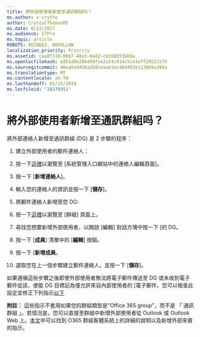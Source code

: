 ```yaml
---
title: 將外部使用者新增至通訊群組吗？
ms.author: v-crytho
author: CrystalThomasMS
ms.date: 8/22/2017
ms.audience: ITPro
ms.topic: article
ROBOTS: NOINDEX, NOFOLLOW
localization_priority: Priority
ms.assetid: caa0f310-0bb7-48e3-8ad2-cb358b53bbba
ms.openlocfilehash: ed51d0e206469fce2a14c914c5cb1eff2052317b
ms.sourcegitcommit: d6ea5e9458a2b8ceaab3ac4bd483e1130b9a398a
ms.translationtype: MT
ms.contentlocale: zh-TW
ms.lasthandoff: 01/15/2019
ms.locfileid: "28279351"
---
```

# <a name="adding-external-users-to-a-distribution-group"></a>將外部使用者新增至通訊群組吗？

將外部連絡人新增至通訊群組 (DG) 是 2 步驟的程序：
  
1. 建立外部使用者的郵件連絡人：
    
1. 按一下[這裡](https://support.office.com/article/https://portal.office.com/adminportal/home.aspx#/Contact)以瀏覽至 [系統管理入口網站中的連絡人編輯頁面]。 
    
2. 按一下 [**新增連絡人**]。
    
3. 輸入您的連絡人的資訊並按一下 [**儲存**]。
    
2. 將郵件連絡人新增至您 DG:
    
1. 按一下[這裡](https://support.office.com/article/https://portal.office.com/adminportal/home.aspx#/groups)以瀏覽至 [群組] 頁面上。 
    
2. 尋找您想要新增外部使用者，以開啟 [編輯] 對話方塊中按一下 [的 DG。
    
3. 按一下 [**成員**] 清單中的 [**編輯**] 按鈕。 
    
4. 按一下 [**新增成員**。
    
5. 選取您在上一個步驟建立郵件連絡人，並按一下 [**儲存**]。
    
如果遵循這些步驟之後即使外部使用者無法將電子郵件傳送至 DG 或未收到電子郵件從該，便能 DG 目標記為僅允許來自內部使用者的 [電子郵件。您可以檢查此設定並修正下列指示[以下](https://support.office.com/article/https://support.office.com/article/Fix-email-delivery-issues-for-error-code-5-7-133-in-Office-365-991abc19-7756-438f-abcb-39f69b80f284.aspx)
  
 **附註：** 這些指示不套用如果您的群組類型是"Office 365 group"，而不是 「 通訊群組 」。若情況是，您可以直接至群組中新增外部使用者從 Outlook 或 Outlook Web 上。[本文](https://support.office.com/article/https://support.office.com/article/Guest-access-in-Office-365-Groups-bfc7a840-868f-4fd6-a390-f347bf51aff6.aspx)中可以找到 O365 群組客體系統上的詳細的說明以及新增外部來賓的指示。
  

